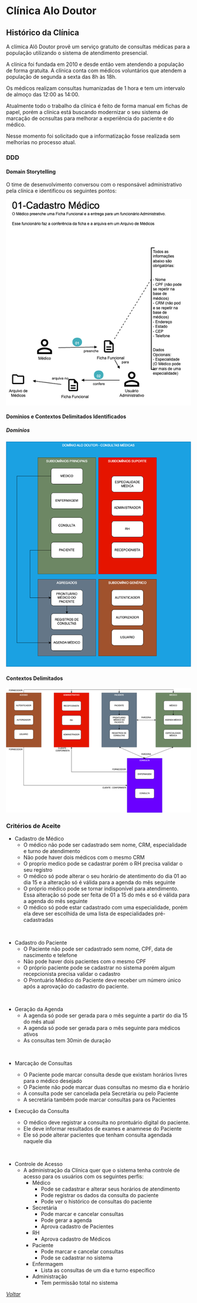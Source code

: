 # Clínica Alo Doutor


## Histórico da Clínica

A clímica Alô Doutor provê um serviço gratuito de consultas médicas para a população utilizando o sistema de atendimento presencial. 

A  clínica foi fundada em 2010 e desde então vem atendendo a população de forma gratuita. A clínica conta com médicos voluntários que atendem a população de segunda a sexta das 8h às 18h. 

Os médicos realizam consultas humanizadas de 1 hora e tem um intervalo de almoço das 12:00 as 14:00.

Atualmente todo o trabalho da clínica é feito de forma manual em fichas de papel, porém a clínica está buscando modernizar o seu sistema de marcação de ocnsultas para melhorar a experiência do paciente e do médico.

Nesse momento foi solicitado que a informatização fosse realizada sem melhorias no processo atual. 

### DDD

#### Domain Storytelling

O time de desenvolvimento conversou com o responsável administrativo pela clínica e identificou os seguintes pontos:

![Cadastro do Médico](./imagens/01-CadastroMedico.png)




#### Domínios e Contextos Delimitados Identificados

##### Domínios

![Domínios Identificados](./imagens/dominiosAloDoutor.png)



#### Contextos Delimitados

![Mapa de Contextos Delimitados](./imagens/mapaContextos.png)


### Critérios de Aceite

- Cadastro de Médico 
    - O médico não pode ser cadastrado sem nome, CRM, especialidade e turno de atendimento
    - Não pode haver dois médicos com o mesmo CRM
    - O proprio medico pode se cadastrar porém o RH precisa validar o seu registro
    - O médico só pode alterar o seu horário de atentimento do dia 01 ao dia 15 e a alteração só é válida para a agenda do mês seguinte
    - O próprio médico pode se tornar indisponível para atendimento. Essa alteração só pode ser feita de 01 a 15 do mês e só é válida para a agenda do mês seguinte
    - O médico só pode estar cadastrado com uma especialidade, porém ela deve ser escolhida de uma lista de especialidades pré-cadastradas

</br>

- Cadastro do Paciente
    - O Paciente não pode ser cadastrado sem nome, CPF, data de nascimento e telefone
    - Não pode haver dois pacientes com o mesmo CPF
    - O próprio paciente pode se cadastrar no sistema porém algum recepcionista precisa validar o cadastro
    - O Prontuário Médico do Paciente deve receber um número único após a aprovação do cadastro do paciente.
    
<br>

- Geração da Agenda
    - A agenda só pode ser gerada para o mês seguinte a partir do dia 15 do mês atual
    - A agenda só pode ser gerada para o mês seguinte para médicos ativos
    - As consultas tem 30min de duração

<br>

- Marcação de Consultas
    - O Paciente pode marcar consulta desde que existam horários livres para o médico desejado
    - O Paciente não pode marcar duas consultas no mesmo dia e horário
    - A consulta pode ser cancelada pela Secretária ou pelo Paciente
    - A secretária também pode marcar consultas para os Pacientes


- Execução da Consulta
    - O médico deve registrar a consulta no prontuário digital do paciente.
    - Ele deve informar resultados de exames e anamnese do Paciente
    - Ele só pode alterar pacientes que tenham consulta agendada naquele dia

<br>

- Controle de Acesso
    - A administração da Clínica quer que o sistema tenha controle de acesso para os usuários com os seguintes perfis:
        - Médico
            - Pode se cadastrar e alterar seus horários de atendimento
            - Pode registrar os dados da consulta do paciente
            - Pode ver o histórico de consultas do paciente
        - Secretária
            - Pode marcar e cancelar consultas
            - Pode gerar a agenda
            - Aprova cadastro de Pacientes
        - RH
            - Aprova cadastro de Médicos            
        - Paciente
            - Pode marcar e cancelar consultas
            - Pode se cadastrar no sistema
        - Enfermagem
            - Lista as consultas de um dia e turno específico            
        - Administração
            - Tem permissão total no sistema



*[Voltar](../README.md)*